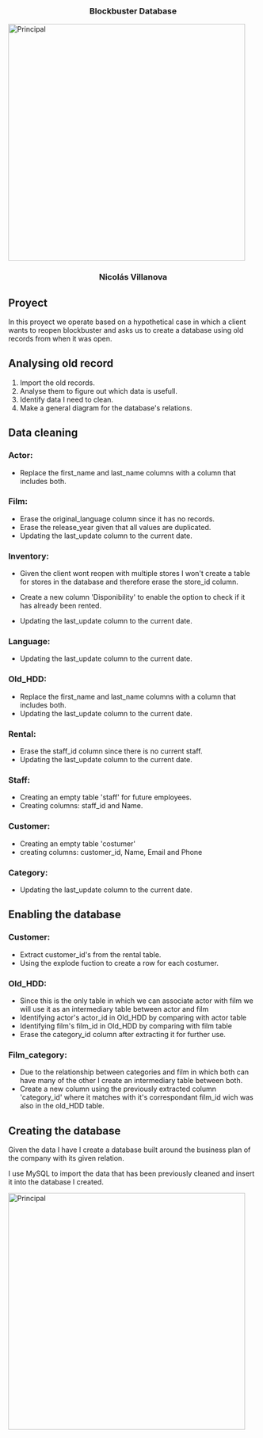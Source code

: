 <p align="center" width="300">
   <h3 align="center"> Blockbuster Database</h3>
</p>
<img width="478" alt="Principal" align='center'  src=https://github.com/nicovilla23/Proyect_BlockBuster_DataBase/blob/main/images/Captura%20de%20Pantalla%202023-07-31%20a%20las%2019.05.09.png?raw=true>
<p align="center" width="300">
   <h3 align="center"> Nicolás Villanova</h3>

</p>

## Proyect

In this proyect we operate based on a hypothetical case in which a client wants to reopen blockbuster and asks us to create a database using old records from when it was open.

## Analysing old record

1. Import the old records.
2. Analyse them to figure out which data is usefull.
3. Identify data I need to clean.
4. Make a general diagram for the database's relations.

## Data cleaning
### Actor:
- Replace the first_name and last_name columns with a column that includes both.


### Film:

- Erase the original_language column since it has no records.
- Erase the release_year given that all values are duplicated.
- Updating the last_update column to the current date.
### Inventory:
- Given the client wont reopen with multiple stores I won't create a table for stores in the database and therefore erase the store_id column.


-  Create a new column 'Disponibility' to enable the option to check if it has already been rented.

- Updating the last_update column to the current date.

### Language:
- Updating the last_update column to the current date.

### Old_HDD:
- Replace the first_name and last_name columns with a column that includes both.
- Updating the last_update column to the current date.

### Rental:
- Erase the staff_id column since there is no current staff.
- Updating the last_update column to the current date.
### Staff:
- Creating an empty table 'staff' for future employees.
- Creating columns: staff_id and Name.
### Customer:
- Creating an empty table 'costumer' 
- creating columns: customer_id, Name, Email and Phone
### Category:
- Updating the last_update column to the current date.
## Enabling the database

### Customer:
- Extract customer_id's from the rental table.
- Using the explode fuction to create a row for each costumer.
### Old_HDD:
- Since this is the only table in which we can associate actor with film we will use it as an intermediary table between actor and film
- Identifying actor's actor_id in Old_HDD by comparing with actor table
- Identifying film's film_id in Old_HDD by comparing with film table
- Erase the category_id column after extracting it for further use.

### Film_category:
- Due to the relationship between categories and film in which both can have many of the other I create an intermediary table between both.
- Create a new column using the previously extracted column 'category_id' where it matches with it's correspondant film_id wich was also in the old_HDD table.

## Creating the database

Given the data I have I create a database built around the business plan of the company with its given relation.

I use MySQL to import the data that has been previously cleaned and insert it into the database I created.

<img width="478" alt="Principal" align='center' src="https://github.com/nicovilla23/Proyect_BlockBuster_DataBase/blob/main/images/Captura%20de%20Pantalla%202023-07-31%20a%20las%2016.07.16.png?raw=true">







